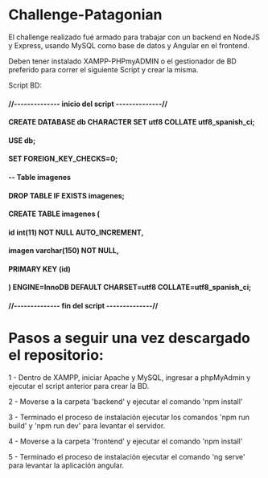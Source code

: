 # Challenge-Patagonian

El challenge realizado fué armado para trabajar con un backend en NodeJS y Express, usando MySQL como base de datos y Angular en el frontend.

Deben tener instalado XAMPP-PHPmyADMIN o el gestionador de BD preferido para correr el siguiente Script y crear la misma.

Script BD:

#### //-------------- inicio del script --------------//
#### CREATE DATABASE db CHARACTER SET utf8 COLLATE utf8_spanish_ci;
#### USE db;
#### SET FOREIGN_KEY_CHECKS=0;

#### -- Table imagenes
#### DROP TABLE IF EXISTS imagenes;
#### CREATE TABLE imagenes (
####   id int(11) NOT NULL AUTO_INCREMENT,
####   imagen varchar(150) NOT NULL,
####   PRIMARY KEY (id)
#### ) ENGINE=InnoDB DEFAULT CHARSET=utf8 COLLATE=utf8_spanish_ci;

#### //-------------- fin del script --------------//

# Pasos a seguir una vez descargado el repositorio:
1 - Dentro de XAMPP, iniciar Apache y MySQL, ingresar a phpMyAdmin y ejecutar el script anterior para crear la BD.

2 - Moverse a la carpeta 'backend' y ejecutar el comando 'npm install'

3 - Terminado el proceso de instalación ejecutar los comandos 'npm run build' y 'npm run dev' para levantar el servidor.

4 - Moverse a la carpeta 'frontend' y ejecutar el comando 'npm install'

5 - Terminado el proceso de instalación ejecutar el comando 'ng serve' para levantar la aplicación angular.
